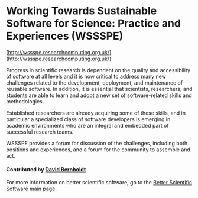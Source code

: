 # Working Towards Sustainable Software for Science: Practice and Experiences (WSSSPE)

[http://wssspe.researchcomputing.org.uk/](http://wssspe.researchcomputing.org.uk/)
 
Progress in scientific research is dependent on the quality and accessibility of software at all levels and it is now critical to address many new challenges related to the development, deployment, and maintenance of reusable software. In addition, it is essential that scientists, researchers, and students are able to learn and adopt a new set of software-related skills and methodologies.

Established researchers are already acquiring some of these skills, and in particular a specialized class of software developers is emerging in academic environments who are an integral and embedded part of successful research teams.

WSSSPE provides a forum for discussion of the challenges, including both positions and experiences, and a forum for the community to assemble and act.

<!--- Too large
![alt text](http://wssspe.researchcomputing.org.uk/wp-content/uploads/2016/11/Working_WSSSPE_square_low.png "WSSSPE theme logo")
--->

#### Contributed by [David Bernholdt](http://github.com/bernhold)

For more information on better scientific software, go to the [Better Scientific Software main page](http://betterscientificsoftware.info).

<!---
Publish: yes
Categories: Collaboration
Topics: Publication
Tags: workshop-series
Level: 2
Prerequisites: defaults
Aggregate: none
--->
